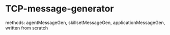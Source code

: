 # TCP-message-generator
methods: agentMessageGen, skillsetMessageGen, applicationMessageGen, written from scratch
